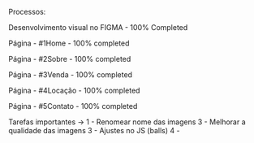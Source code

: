 Processos:

Desenvolvimento visual no FIGMA - 100% Completed

Página - #1Home - 100% completed

Página - #2Sobre - 100% completed

Página - #3Venda - 100% completed

Página - #4Locação - 100% completed

Página - #5Contato - 100% completed




Tarefas importantes ->
1 - Renomear nome das imagens
3 - Melhorar a qualidade das imagens
3 - Ajustes no JS (balls)
4 - 
